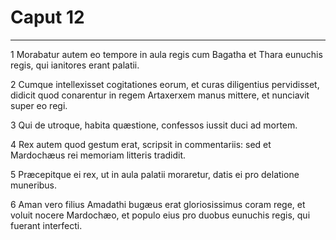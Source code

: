 # Caput 12

***

1 Morabatur autem eo tempore in aula regis cum Bagatha et Thara eunuchis regis, qui ianitores erant palatii.

2 Cumque intellexisset cogitationes eorum, et curas diligentius pervidisset, didicit quod conarentur in regem Artaxerxem manus mittere, et nunciavit super eo regi.

3 Qui de utroque, habita quæstione, confessos iussit duci ad mortem.

4 Rex autem quod gestum erat, scripsit in commentariis: sed et Mardochæus rei memoriam litteris tradidit.

5 Præcepitque ei rex, ut in aula palatii moraretur, datis ei pro delatione muneribus.

6 Aman vero filius Amadathi bugæus erat gloriosissimus coram rege, et voluit nocere Mardochæo, et populo eius pro duobus eunuchis regis, qui fuerant interfecti.

